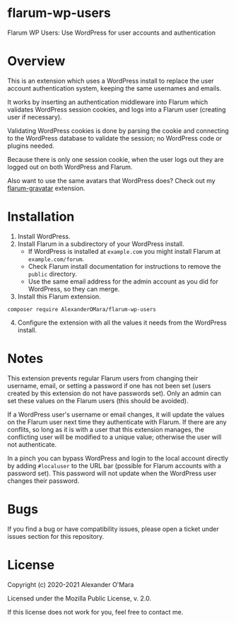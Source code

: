 # flarum-wp-users

Flarum WP Users: Use WordPress for user accounts and authentication


# Overview

This is an extension which uses a WordPress install to replace the user account authentication system, keeping the same usernames and emails.

It works by inserting an authentication middleware into Flarum which validates WordPress session cookies, and logs into a Flarum user (creating user if necessary).

Validating WordPress cookies is done by parsing the cookie and connecting to the WordPress database to validate the session; no WordPress code or plugins needed.

Because there is only one session cookie, when the user logs out they are logged out on both WordPress and Flarum.

Also want to use the same avatars that WordPress does? Check out my [flarum-gravatar](https://github.com/AlexanderOMara/flarum-gravatar) extension.


# Installation

1.  Install WordPress.
2.  Install Flarum in a subdirectory of your WordPress install.
    -   If WordPress is installed at `example.com` you might install Flarum at `example.com/forum`.
    -   Check Flarum install documentation for instructions to remove the `public` directory.
    -   Use the same email address for the admin account as you did for WordPress, so they can merge.
3.  Install this Flarum extension.
```
composer require AlexanderOMara/flarum-wp-users
```
4.  Configure the extension with all the values it needs from the WordPress install.


# Notes

This extension prevents regular Flarum users from changing their username, email, or setting a password if one has not been set (users created by this extension do not have passwords set). Only an admin can set these values on the Flarum users (this should be avoided).

If a WordPress user's username or email changes, it will update the values on the Flarum user next time they authenticate with Flarum. If there are any conflits, so long as it is with a user that this extension manages, the conflicting user will be modified to a unique value; otherwise the user will not authenticate.

In a pinch you can bypass WordPress and login to the local account directly by adding `#localuser` to the URL bar (possible for Flarum accounts with a password set). This password will not update when the WordPress user changes their password.


# Bugs

If you find a bug or have compatibility issues, please open a ticket under issues section for this repository.


# License

Copyright (c) 2020-2021 Alexander O'Mara

Licensed under the Mozilla Public License, v. 2.0.

If this license does not work for you, feel free to contact me.
